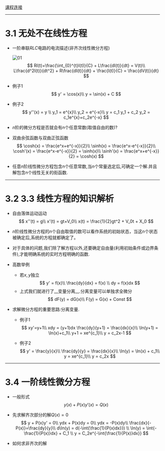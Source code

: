 [课程连接](https://www.wanmen.org/courses/586d23485f07127674135df2/lectures/5922ac904b1b0d44114fd145)
***

# 3.1 无处不在线性方程

+ 一阶串联$RLC$电路的电流描述(非齐次线性微分方程)

  ![01](C:\Users\fengs\Desktop\常微分方程与偏微分方程\01.jpg)
  $$
  RI(t)+\frac{\int_{0}^{t}I(t)}{C} + L\frac{dI(t)}{dt} = V(t)\\
  L\frac{d^2I(t)}{dt^2} + R\frac{dI(t)}{dt} + \frac{I(t)}{C} = \frac{dV(t)}{dt}
  $$
  
+ 例子1
$$
y' = \cos(x)\\
y = \sin(x) + C
$$

+ 例子2
$$
y''(x) = y \\
y_1 = e^{x}\\
y_2 = e^{-x}\\
y = c_1 y_1 + c_2 y_2 = c_1e^{x}+c_2e^{-x}
$$

+ $n$阶的微分方程是否就会有$n$个任意常数(取值自由的数)?

+ 双曲余弦函数与双曲正弦函数
$$
\cosh(x) = \frac{e^x+e^{-x}}{2}\\
\sinh(x) = \frac{e^x-e^{-x}}{2}\\
\cosh'(x) = \frac{e^x-e^{-x}}{2} = \sinh(x)\\
\sinh'(x) = \frac{e^x+e^{-x}}{2} = \cosh(x)
$$



+ 任意$n$阶线性微分方程包含$n$个任意常数,当$n$个常量选定后,可确定一个解.并且解包含$n$个线性无关的街函数.

***




# 3.2 3.3 线性方程的知识解析

+ 自由落体运动运动
$$
x''(t) = g\\
x'(t) = gt+V_0\\
x(t) = \frac{1}{2}gt^2 + V_0t + X_0
$$

+ $n$阶线性微分方程的$n$个自由取值的数可以看作系统的初始状态，当这$n$个状态被确定后,系统的方程就都确定了。

+ 对于具体的问题,我们除了解方程以外,还要确定自由量(利用初始条件或边界条件),才能明确系统的实时方程明确的函数.

+ 高数举例
  + 若$x,y$独立
  $$
  y' = f(x)\\
  \frac{dy}{dx} = f(x) \\
  dy = f(x)dx
  $$
  + 上式我们就进行了__变量分离__.分离变量可以单独求全微分
  $$
  dF(y) = dG(x)\\
  F(y) = G(x) + Const
  $$
  
+ 求解微分方程的重要思路:分离变量.
  + 例子1
  $$
  xy'=y+1\\
  xdy = (y+1)dx
  \frac{dy}{y+1} = \frac{dx}{x}\\
  \ln(y+1) = \ln(x)+c_1\\
  y+1 = xe^{c_1}\\
  y = c_2x-1
  $$
  
  + 例子2
  $$
  y' = \frac{y}{x}\\
  \frac{dy}{y} = \frac{dx}{x}\\
  \ln(y) = \ln(x) + c_1\\
  y = xe^{c_1}\\
  y = c_2x
  $$
***



# 3.4 一阶线性微分方程

+ 一般形式
$$
y(x)+P(x)y'(x)=Q(x)
$$

+ 先求解齐次部分的解$Q(x)=0$
$$
y + P(x)y' = 0\\
ydx + P(x)dy = 0\\
ydx = -P(x)dy\\
\frac{dx}{-P(x)}=\frac{dy}{y}\\
d\ln(y) = d(-\int{\frac{1}{P(x)dx}}) \\
\ln(y) = \int{-\frac{1}{P(x)}dx} + C_1 \\
y = C_2e^{-\int{\frac{1}{P(x)}dx}}
$$

+ 如何求非齐次的解
  



